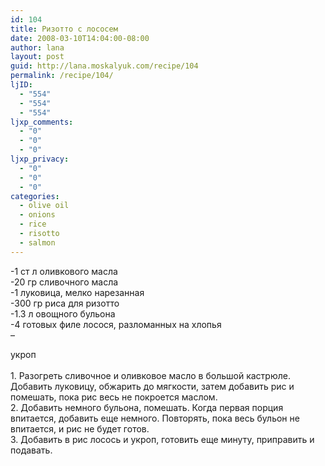 ```yaml
---
id: 104
title: Ризотто с лососем
date: 2008-03-10T14:04:00-08:00
author: lana
layout: post
guid: http://lana.moskalyuk.com/recipe/104
permalink: /recipe/104/
ljID:
  - "554"
  - "554"
  - "554"
ljxp_comments:
  - "0"
  - "0"
  - "0"
ljxp_privacy:
  - "0"
  - "0"
  - "0"
categories:
  - olive oil
  - onions
  - rice
  - risotto
  - salmon
---
```

<span><strong><img src="http://farm4.static.flickr.com/3260/2325213600_6738f0a988.jpg?v=0" alt="" /></strong><br /> -1 ст л оливкового масла<br /> -20 гр сливочного масла<br /> -1 луковица, мелко нарезанная<br /> -300 гр риса для ризотто<br /> -1.3 л овощного бульона<br /> -4 готовых филе лосося, разломанных на хлопья<br /> &#8211;</p> 

<p>
  </span>
</p>

<p>
  <span>укроп</span><br /> <span><br /> 1. Разогреть сливочное и оливковое масло в большой кастрюле. Добавить луковицу, обжарить до мягкости, затем добавить рис и помешать, пока рис весь не покроется маслом.<br /> 2. Добавить немного бульона, помешать. Когда первая порция впитается, добавить еще немного. Повторять, пока весь бульон не впитается, и рис не будет готов.<br /> 3. Добавить в рис лосось и укроп, готовить еще минуту, приправить и подавать.<span><font size="-1"><img src="http://farm3.static.flickr.com/2274/2325217396_0a622d94cc.jpg?v=0" alt="" /></p> 
  
  <p>
    </font></span> 
  </p>
  
  <p>
    </span>
  </p>